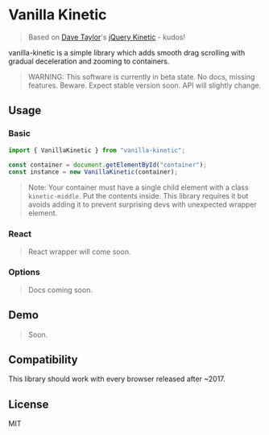 # Vanilla Kinetic

> Based on [Dave Taylor](http://davetayls.me)'s [jQuery Kinetic](https://github.com/davetayls/jquery.kinetic/) - kudos!

vanilla-kinetic is a simple library which adds smooth drag scrolling with gradual deceleration and zooming to containers.

> WARNING: This software is currently in beta state. No docs, missing features. Beware. Expect stable version soon.
> API will slightly change.

## Usage
### Basic
```javascript
import { VanillaKinetic } from "vanilla-kinetic";

const container = document.getElementById("container");
const instance = new VanillaKinetic(container);
```

> Note: Your container must have a single child element with a class `kinetic-middle`. Put the contents inside.
> This library requires it but avoids adding it to prevent surprising devs with unexpected wrapper element.

### React

> React wrapper will come soon.

### Options

> Docs coming soon.

## Demo

> Soon.

## Compatibility

This library should work with every browser released after ~2017.

## License

MIT

